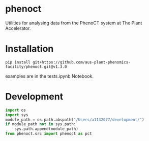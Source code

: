 # phenoct
Utilities for analysing data from the PhenoCT system at The Plant Accelerator.



# Installation
`pip install git+https://github.com/aus-plant-phenomics-facility/phenoct.git@v1.3.0`


examples are in the tests.ipynb Notebook.

# Development
```python
import os
import sys
module_path = os.path.abspath("/Users/a1132077/development/")
if module_path not in sys.path:
    sys.path.append(module_path)
from phenoct.src import phenoct as pct

```

